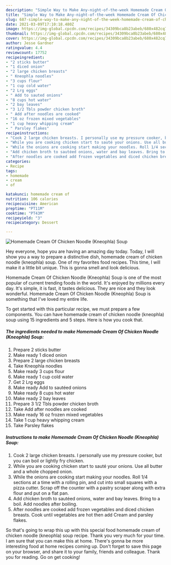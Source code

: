 ```yaml
---
description: "Simple Way to Make Any-night-of-the-week Homemade Cream Of Chicken Noodle (Kneophla) Soup"
title: "Simple Way to Make Any-night-of-the-week Homemade Cream Of Chicken Noodle (Kneophla) Soup"
slug: 687-simple-way-to-make-any-night-of-the-week-homemade-cream-of-chicken-noodle-kneophla-soup
date: 2021-03-09T17:10:18.480Z
image: https://img-global.cpcdn.com/recipes/34309bca8b23abeb/680x482cq70/homemade-cream-of-chicken-noodle-kneophla-soup-recipe-main-photo.jpg
thumbnail: https://img-global.cpcdn.com/recipes/34309bca8b23abeb/680x482cq70/homemade-cream-of-chicken-noodle-kneophla-soup-recipe-main-photo.jpg
cover: https://img-global.cpcdn.com/recipes/34309bca8b23abeb/680x482cq70/homemade-cream-of-chicken-noodle-kneophla-soup-recipe-main-photo.jpg
author: Jesse Gardner
ratingvalue: 4.4
reviewcount: 17752
recipeingredient:
- "2 sticks butter"
- "1 diced onion"
- "2 large chicken breasts"
- " Kneophla noodles"
- "3 cups flour"
- "1 cup cold water"
- "2 Lrg eggs"
- " Add to sauted onions"
- "8 cups hot water"
- "2 bay leaves"
- "3 1/2 Tbls powder chicken broth"
- " Add after noodles are cooked"
- "16 oz frozen mixed vegetables"
- "1 cup heavy whipping cream"
- " Parsley flakes"
recipeinstructions:
- "Cook 2 large chicken breasts. I personally use my pressure cooker, but you can boil or lightly fry chicken."
- "While you are cooking chicken start to sauté your onions. Use all butter and a whole chopped onion."
- "While the onions are cooking start making your noodles. Roll 1/4 sections at a time with a rolling pin, and cut into small squares with a pizza cutter. Scrap off the counter with a pastry scraper along with extra flour and put on a flat pan."
- "Add chicken broth to sautéed onions, water and bay leaves. Bring to a boil. Add noodles after boiling."
- "After noodles are cooked add frozen vegetables and diced chicken breasts. Cook until vegetables are hot then add Cream and parsley flakes."
categories:
- Recipe
tags:
- homemade
- cream
- of

katakunci: homemade cream of 
nutrition: 106 calories
recipecuisine: American
preptime: "PT11M"
cooktime: "PT43M"
recipeyield: "3"
recipecategory: Dessert

---
```



![Homemade Cream Of Chicken Noodle (Kneophla) Soup](https://img-global.cpcdn.com/recipes/34309bca8b23abeb/680x482cq70/homemade-cream-of-chicken-noodle-kneophla-soup-recipe-main-photo.jpg)

Hey everyone, hope you are having an amazing day today. Today, I will show you a way to prepare a distinctive dish, homemade cream of chicken noodle (kneophla) soup. One of my favorites food recipes. This time, I will make it a little bit unique. This is gonna smell and look delicious.

Homemade Cream Of Chicken Noodle (Kneophla) Soup is one of the most popular of current trending foods in the world. It's enjoyed by millions every day. It's simple, it is fast, it tastes delicious. They are nice and they look wonderful. Homemade Cream Of Chicken Noodle (Kneophla) Soup is something that I've loved my entire life.




To get started with this particular recipe, we must prepare a few components. You can have homemade cream of chicken noodle (kneophla) soup using 15 ingredients and 5 steps. Here is how you cook that.

<!--inarticleads1-->

##### The ingredients needed to make Homemade Cream Of Chicken Noodle (Kneophla) Soup:

1. Prepare 2 sticks butter
1. Make ready 1 diced onion
1. Prepare 2 large chicken breasts
1. Take  Kneophla noodles
1. Make ready 3 cups flour
1. Make ready 1 cup cold water
1. Get 2 Lrg eggs
1. Make ready  Add to sautéed onions
1. Make ready 8 cups hot water
1. Make ready 2 bay leaves
1. Prepare 3 1/2 Tbls powder chicken broth
1. Take  Add after noodles are cooked
1. Make ready 16 oz frozen mixed vegetables
1. Take 1 cup heavy whipping cream
1. Take  Parsley flakes




<!--inarticleads2-->

##### Instructions to make Homemade Cream Of Chicken Noodle (Kneophla) Soup:

1. Cook 2 large chicken breasts. I personally use my pressure cooker, but you can boil or lightly fry chicken.
1. While you are cooking chicken start to sauté your onions. Use all butter and a whole chopped onion.
1. While the onions are cooking start making your noodles. Roll 1/4 sections at a time with a rolling pin, and cut into small squares with a pizza cutter. Scrap off the counter with a pastry scraper along with extra flour and put on a flat pan.
1. Add chicken broth to sautéed onions, water and bay leaves. Bring to a boil. Add noodles after boiling.
1. After noodles are cooked add frozen vegetables and diced chicken breasts. Cook until vegetables are hot then add Cream and parsley flakes.




So that's going to wrap this up with this special food homemade cream of chicken noodle (kneophla) soup recipe. Thank you very much for your time. I am sure that you can make this at home. There's gonna be more interesting food at home recipes coming up. Don't forget to save this page on your browser, and share it to your family, friends and colleague. Thank you for reading. Go on get cooking!
